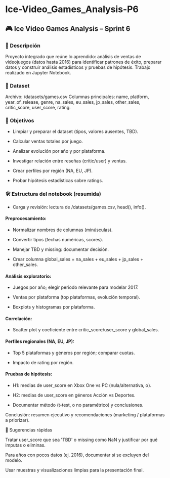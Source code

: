# Ice-Video_Games_Analysis-P6

## 🎮 Ice Video Games Analysis – Sprint 6
### 🧾 Descripción

Proyecto integrado que reúne lo aprendido: análisis de ventas de videojuegos (datos hasta 2016) para identificar patrones de éxito, preparar datos y construir análisis estadísticos y pruebas de hipótesis. Trabajo realizado en Jupyter Notebook.

### 📁 Dataset

Archivo: /datasets/games.csv
Columnas principales: name, platform, year_of_release, genre, na_sales, eu_sales, jp_sales, other_sales, critic_score, user_score, rating.

### 🎯 Objetivos

  - Limpiar y preparar el dataset (tipos, valores ausentes, TBD).

  - Calcular ventas totales por juego.

  - Analizar evolución por año y por plataforma.

  - Investigar relación entre reseñas (critic/user) y ventas.

  - Crear perfiles por región (NA, EU, JP).

  - Probar hipótesis estadísticas sobre ratings.

### 🛠 Estructura del notebook (resumida)

  - Carga y revisión: lectura de /datasets/games.csv, head(), info().

#### Preprocesamiento:

  - Normalizar nombres de columnas (minúsculas).

  - Convertir tipos (fechas numéricas, scores).

  - Manejar TBD y missing: documentar decisión.

  - Crear columna global_sales = na_sales + eu_sales + jp_sales + other_sales.

#### Análisis exploratorio:

  - Juegos por año; elegir periodo relevante para modelar 2017.

  - Ventas por plataforma (top plataformas, evolución temporal).

  - Boxplots y histogramas por plataforma.

#### Correlación:

  - Scatter plot y coeficiente entre critic_score/user_score y global_sales.

#### Perfiles regionales (NA, EU, JP):

  - Top 5 plataformas y géneros por región; comparar cuotas.

  - Impacto de rating por región.

#### Pruebas de hipótesis:

  - H1: medias de user_score en Xbox One vs PC (nula/alternativa, α).

  - H2: medias de user_score en géneros Acción vs Deportes.

  - Documentar método (t-test, o no paramétrico) y conclusiones.

Conclusión: resumen ejecutivo y recomendaciones (marketing / plataformas a priorizar).

📎 Sugerencias rápidas

Tratar user_score que sea 'TBD' o missing como NaN y justificar por qué imputas o eliminas.

Para años con pocos datos (ej. 2016), documentar si se excluyen del modelo.

Usar muestras y visualizaciones limpias para la presentación final.
